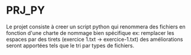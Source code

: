 # PRJ_PY
Le projet consiste à creer un script python qui renommera des fichiers 
en fonction d'une charte de nommage bien spécifique ex: remplacer les espaces par des tirets (exercice 1.txt -> exercice-1.txt) des améliorations seront apportées tels que le tri par types de fichiers.